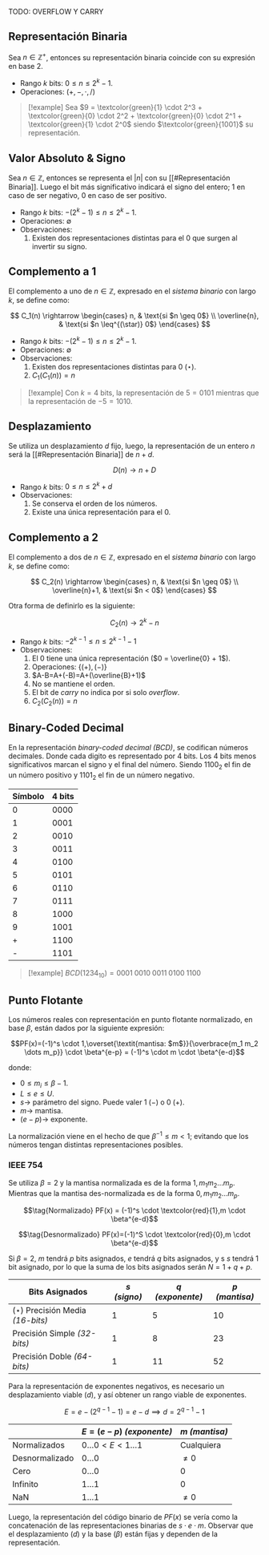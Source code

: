 TODO: OVERFLOW Y CARRY
## Representación Binaria
Sea $n \in \mathbb{Z^+}$, entonces su representación binaria coincide con su expresión en base 2.
- Rango $k$ bits: $0 \leq n \leq 2^k - 1$.
- Operaciones: $( +, -, \cdot, / )$

>[!example] 
>Sea $9 = \textcolor{green}{1} \cdot 2^3 + \textcolor{green}{0} \cdot 2^2 + \textcolor{green}{0} \cdot 2^1 + \textcolor{green}{1} \cdot 2^0$ siendo $\textcolor{green}{1001}$ su representación.

## Valor Absoluto & Signo
Sea $n \in \mathbb{Z}$, entonces se representa el $|n|$ con su [[#Representación Binaria]]. Luego el bit más significativo indicará el signo del entero; $1$ en caso de ser negativo, $0$ en caso de ser positivo.
- Rango $k$ bits: $-(2^k - 1) \leq n \leq 2^k - 1$.
- Operaciones: $\emptyset$
- Observaciones:
	1. Existen dos representaciones distintas para el $0$ que surgen al invertir su signo.

## Complemento a 1
El complemento a uno de $n \in \mathbb{Z}$, expresado en el *sistema binario* con largo $k$, se define como:

$$
C_1(n) \rightarrow
\begin{cases}
n,  & \text{si $n \geq 0$} \\
\overline{n}, & \text{si $n \leq^{(\star)} 0$}
\end{cases}
$$

- Rango $k$ bits: $-(2^k - 1) \leq n \leq 2^k - 1$.
- Operaciones: $\emptyset$
- Observaciones:
	1. Existen dos representaciones distintas para $0$ $(\star)$.
	2. $C_1(C_1(n))=n$

>[!example] 
>Con $k=4$ bits, la representación de $5=0101$ mientras que la representación de $-5=1010$.

## Desplazamiento
Se utiliza un desplazamiento $d$ fijo, luego, la representación de un entero $n$ será la [[#Representación Binaria]] de $n + d$.

$$D(n) \rightarrow n+D$$

- Rango $k$ bits: $0 \leq n \leq 2^k + d$
- Observaciones:
	1. Se conserva el orden de los números.
	2. Existe una única representación para el $0$.

## Complemento a 2
El complemento a dos de $n \in \mathbb{Z}$, expresado en el *sistema binario* con largo $k$, se define como:

$$
C_2(n) \rightarrow
\begin{cases}
n,  & \text{si $n \geq 0$} \\
\overline{n}+1, & \text{si $n < 0$}
\end{cases}
$$

Otra forma de definirlo es la siguiente:

$$C_2(n) \rightarrow 2^k - n$$

- Rango $k$ bits: $-2^{k-1} \leq n \leq 2^{k-1} - 1$
- Observaciones:
	1. El $0$ tiene una única representación ($0 = \overline{0} + 1$).
	2. Operaciones: $\{(+), (-)\}$
	3. $A-B=A+(-B)=A+(\overline{B}+1)$
	4. No se mantiene el orden.
	5. El bit de *carry* no indica por si solo *overflow*.
	6. $C_2(C_2(n))=n$

## Binary-Coded Decimal
En la representación *binary-coded decimal (BCD)*, se codifican números decimales. Donde cada digito es representado por $4$ bits. Los 4 bits menos significativos marcan el signo y el final del número. Siendo $1100_2$ el fin de un número positivo y $1101_2$ el fin de un número negativo.

|Símbolo|4 bits|
|-|-|
|0|0000|
|1|0001|
|2|0010|
|3|0011|
|4|0100|
|5|0101|
|6|0110|
|7|0111|
|8|1000|
|9|1001|
|+|1100|
|-|1101|

>[!example] 
>$BCD(1234_{10})=0001 \; 0010 \; 0011 \; 0100 \; 1100$

## Punto Flotante
Los números reales con representación en punto flotante normalizado, en base $\beta$, están dados por la siguiente expresión:

$$PF(x)=(-1)^s \cdot 1,\overset{\textit{mantisa: $m$}}{\overbrace{m_1 m_2 \dots m_p}} \cdot \beta^{e-p} = (-1)^s \cdot m \cdot \beta^{e-d}$$

donde:
- $0 \leq m_i \leq \beta - 1$.
- $L \leq e \leq U$.
- $s \rightarrow$ parámetro del signo. Puede valer $1 \; (-)$ o $0 \; (+)$.
- $m \rightarrow$ mantisa.
- $(e - p) \rightarrow$ exponente.

La normalización viene en el hecho de que $\beta^{-1} \leq m < 1$; evitando que los números tengan distintas representaciones posibles.

### IEEE 754
Se utiliza $\beta=2$ y la mantisa normalizada es de la forma $1,m_1 m_2 ... m_p$. Mientras que la mantisa des-normalizada es de la forma $0,m_1 m_2 ... m_p$.

$$\tag{Normalizado} PF(x) = (-1)^s \cdot \textcolor{red}{1},m \cdot \beta^{e-d}$$

$$\tag{Desnormalizado} PF(x)=(-1)^S \cdot \textcolor{red}{0},m \cdot \beta^{e-d}$$

Si $\beta = 2$, $m$ tendrá $p$ bits asignados, $e$ tendrá $q$ bits asignados, y s $s$ tendrá 1 bit asignado, por lo que la suma de los bits asignados serán $N=1+q+p$.

|Bits Asignados|$s$ *(signo)*|$q$ *(exponente)*|$p$ *(mantisa)*|
|---|---|---|---|
|$(\star)$ Precisión Media *(16-bits)*|1|5|10|
|Precisión Simple *(32-bits)*|1|8|23|
|Precisión Doble *(64-bits)*|1|11|52|

Para la representación de exponentes negativos, es necesario un desplazamiento viable $(d)$, y así obtener un rango viable de exponentes.

$$E = e-(2^{q-1} - 1) = e-d \implies d = 2^{q-1} - 1$$

| |$E=(e-p)$ *(exponente)*|$m$ *(mantisa)*|
|---|---|---|
|Normalizados|$0 \dots 0 < E < 1 \dots 1$|Cualquiera|
|Desnormalizado|$0 \dots 0$|$\neq 0$|
|Cero|$0 \dots 0$|$0$|
|Infinito|$1 \dots 1$|$0$|
|NaN|$1 \dots 1$|$\neq 0$|

Luego, la representación del código binario de $PF(x)$ se vería como la concatenación de las representaciones binarias de $s \cdot e \cdot m$. Observar que el desplazamiento $(d)$ y la base $(\beta)$ están fijas y dependen de la representación.

